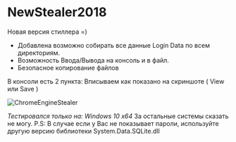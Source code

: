 # NewStealer2018
Новая версия стиллера =)

- Добавлена возможно собирать все данные Login Data по всем директориям.
- Возможность Ввода/Вывода на консоль и в файл.
- Безопасное копирование файлов

В консоли есть 2 пункта: Вписываем как показано на скриншоте ( View или Save )

![ChromeEngineStealer](https://github.com/r3xq1/NewStealer2018/blob/master/Screenshot_1.png)

*Тестировался только на: Windows 10 x64* За остальные системы сказать не могу.
P.S: В случае если у Вас не показывает пароли, используйте другую версию библиотеки System.Data.SQLite.dll
